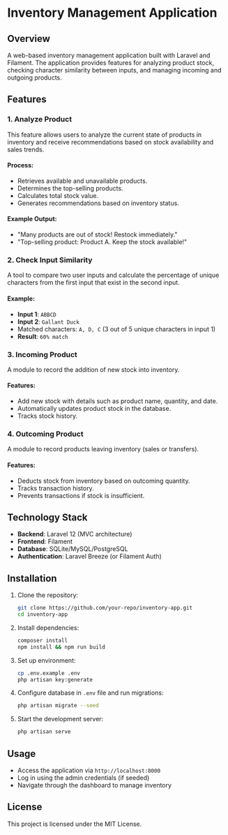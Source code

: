 # Inventory Management Application

## Overview
A web-based inventory management application built with Laravel and Filament. The application provides features for analyzing product stock, checking character similarity between inputs, and managing incoming and outgoing products.

## Features

### 1. Analyze Product
This feature allows users to analyze the current state of products in inventory and receive recommendations based on stock availability and sales trends.

#### Process:
- Retrieves available and unavailable products.
- Determines the top-selling products.
- Calculates total stock value.
- Generates recommendations based on inventory status.

#### Example Output:
- "Many products are out of stock! Restock immediately."
- "Top-selling product: Product A. Keep the stock available!"

### 2. Check Input Similarity
A tool to compare two user inputs and calculate the percentage of unique characters from the first input that exist in the second input.

#### Example:
- **Input 1**: `ABBCD`
- **Input 2**: `Gallant Duck`
- Matched characters: `A, D, C` (3 out of 5 unique characters in input 1)
- **Result**: `60% match`

### 3. Incoming Product
A module to record the addition of new stock into inventory.

#### Features:
- Add new stock with details such as product name, quantity, and date.
- Automatically updates product stock in the database.
- Tracks stock history.

### 4. Outcoming Product
A module to record products leaving inventory (sales or transfers).

#### Features:
- Deducts stock from inventory based on outcoming quantity.
- Tracks transaction history.
- Prevents transactions if stock is insufficient.

## Technology Stack
- **Backend**: Laravel 12 (MVC architecture)
- **Frontend**: Filament
- **Database**: SQLite/MySQL/PostgreSQL
- **Authentication**: Laravel Breeze (or Filament Auth)

## Installation
1. Clone the repository:
   ```bash
   git clone https://github.com/your-repo/inventory-app.git
   cd inventory-app
   ```
2. Install dependencies:
   ```bash
   composer install
   npm install && npm run build
   ```
3. Set up environment:
   ```bash
   cp .env.example .env
   php artisan key:generate
   ```
4. Configure database in `.env` file and run migrations:
   ```bash
   php artisan migrate --seed
   ```
5. Start the development server:
   ```bash
   php artisan serve
   ```

## Usage
- Access the application via `http://localhost:8000`
- Log in using the admin credentials (if seeded)
- Navigate through the dashboard to manage inventory

## License
This project is licensed under the MIT License.
